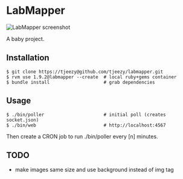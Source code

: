 LabMapper
=========

![LabMapper screenshot](https://github.com/tjeezy/labmapper/raw/master/screenshot.png "LabMapper screenshot")

A baby project.

Installation
------------

    $ git clone https://tjeezy@github.com/tjeezy/labmapper.git
    $ rvm use 1.9.2@labmapper --create  # local ruby+gems container
    $ bundle install                    # grab dependencies

Usage
-----

    $ ./bin/poller                      # initial poll (creates socket.json)
    $ ./bin/web                         # http://localhost:4567

Then create a CRON job to run ./bin/poller every [n] minutes.

TODO
----

- make images same size and use background instead of img tag
